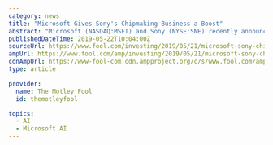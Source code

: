 ```yaml
---
category: news
title: "Microsoft Gives Sony's Chipmaking Business a Boost"
abstract: "Microsoft (NASDAQ:MSFT) and Sony (NYSE:SNE) recently announced a strategic partnership across the cloud gaming, AI, and semiconductor markets. The cloud gaming announcement attracted the most attention, since the two rivals seemingly joined forces to ..."
publishedDateTime: 2019-05-22T10:04:00Z
sourceUrl: https://www.fool.com/investing/2019/05/21/microsoft-sony-chipmaking-business-boost.aspx
ampUrl: https://www.fool.com/amp/investing/2019/05/21/microsoft-sony-chipmaking-business-boost.aspx
cdnAmpUrl: https://www-fool-com.cdn.ampproject.org/c/s/www.fool.com/amp/investing/2019/05/21/microsoft-sony-chipmaking-business-boost.aspx
type: article

provider:
  name: The Motley Fool
  id: themotleyfool

topics:
  - AI
  - Microsoft AI
---
```

